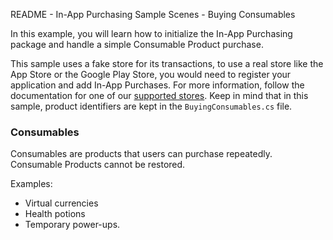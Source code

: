 README - In-App Purchasing Sample Scenes - Buying Consumables

In this example, you will learn how to initialize the In-App Purchasing package and handle a simple Consumable Product purchase.

This sample uses a fake store for its transactions, to use a real store like the App Store or the Google Play Store,  you would need to register your application and add In-App Purchases. For more information, follow the documentation for one of our [supported stores](https://docs.unity3d.com/Packages/com.unity.purchasing@3.1/manual/UnityIAPSettingUp.html). Keep in mind that in this sample, product identifiers are kept in the `BuyingConsumables.cs` file.


### Consumables
Consumables are products that users can purchase repeatedly. Consumable Products cannot be restored.

Examples:
* Virtual currencies
* Health potions
* Temporary power-ups.
